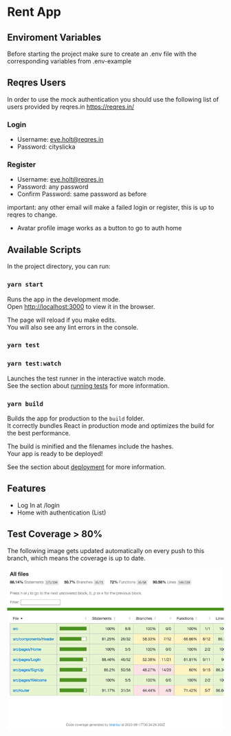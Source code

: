 # Rent App

## Enviroment Variables

Before starting the project make sure to create an .env file with the corresponding variables from .env-example

## Reqres Users

In order to use the mock authentication you should use the following list of users provided by reqres.in
https://reqres.in/

### Login

- Username: eve.holt@reqres.in
- Password: cityslicka

### Register

- Username: eve.holt@reqres.in
- Password: any password
- Confirm Password: same password as before

important: any other email will make a failed login or register, this is up to reqres to change.

- Avatar profile image works as a button to go to auth home

## Available Scripts

In the project directory, you can run:

### `yarn start`

Runs the app in the development mode.\
Open [http://localhost:3000](http://localhost:3000) to view it in the browser.

The page will reload if you make edits.\
You will also see any lint errors in the console.

### `yarn test`

### `yarn test:watch`

Launches the test runner in the interactive watch mode.\
See the section about [running tests](https://facebook.github.io/create-react-app/docs/running-tests) for more information.

### `yarn build`

Builds the app for production to the `build` folder.\
It correctly bundles React in production mode and optimizes the build for the best performance.

The build is minified and the filenames include the hashes.\
Your app is ready to be deployed!

See the section about [deployment](https://facebook.github.io/create-react-app/docs/deployment) for more information.

## Features

- Log In at /login
- Home with authentication (List)

## Test Coverage > 80%

The following image gets updated automatically on every push to this branch, which means the coverage is up to date.

![Coverage](coverage.png)
